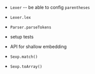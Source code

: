 - `Lexer` -- be able to config `parentheses`
- `Lexer.lex`

- `Parser.parseTokens`

- setup tests

- API for shallow embedding

- `Sexp.match()`
- `Sexp.toArray()`
